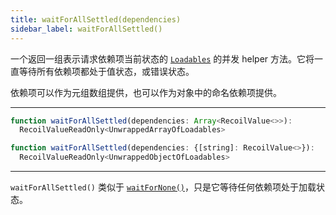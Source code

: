 ```yaml
---
title: waitForAllSettled(dependencies)
sidebar_label: waitForAllSettled()
---
```


一个返回一组表示请求依赖项当前状态的 [`Loadables`](/docs/api-reference/core/Loadable) 的并发 helper 方法。它将一直等待所有依赖项都处于值状态，或错误状态。

依赖项可以作为元组数组提供，也可以作为对象中的命名依赖项提供。

---

```jsx
function waitForAllSettled(dependencies: Array<RecoilValue<>>):
  RecoilValueReadOnly<UnwrappedArrayOfLoadables>
```

```jsx
function waitForAllSettled(dependencies: {[string]: RecoilValue<>}):
  RecoilValueReadOnly<UnwrappedObjectOfLoadables>
```
---

`waitForAllSettled()` 类似于 [`waitForNone()`](/docs/api-reference/utils/waitForNone)，只是它等待任何依赖项处于加载状态。
